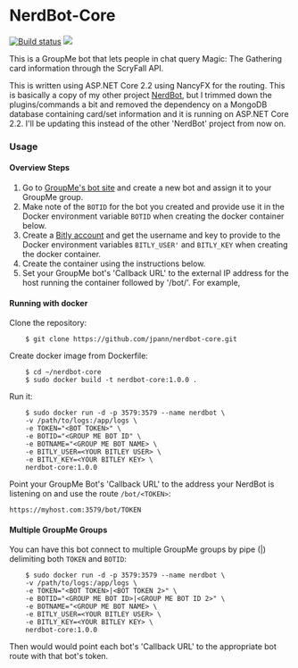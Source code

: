 # NerdBot-Core

[![Build status](https://ci.appveyor.com/api/projects/status/n2g4fj7t8yjrqqwo/branch/master?svg=true)](https://ci.appveyor.com/project/jpann/nerdbot-core/branch/master) [![](https://img.shields.io/appveyor/tests/jpann/nerdbot-core.svg)](https://ci.appveyor.com/project/jpann/nerdbot-core/build/tests)



This is a GroupMe bot that lets people in chat query Magic: The Gathering card information through the ScryFall API.

This is written using ASP.NET Core 2.2 using NancyFX for the routing. This is basically a copy of my other project [NerdBot](https://github.com/jpann/NerdBot), but I trimmed down the plugins/commands a bit and removed the dependency on a MongoDB database containing card/set information and it is running on ASP.NET Core 2.2. I'll be updating this instead of the other 'NerdBot' project from now on.

### Usage

#### Overview Steps

1. Go to [GroupMe's bot site](https://dev.groupme.com/bots) and create a new bot and assign it to your GroupMe group.
2.  Make note of the `BOTID` for the bot you created and provide use it in the Docker environment variable `BOTID` when creating the docker container below.
3. Create a [Bitly account](https://dev.bitly.com/get_started.html) and get the username and key to provide to the Docker environment variables `BITLY_USER'` and `BITLY_KEY` when creating the docker container.
4. Create the container using the instructions below.
4. Set your GroupMe bot's 'Callback URL' to the external IP address for the host running the container followed by '/bot/<TOKEN>'. For example, 

#### Running with docker

Clone the repository:
```
    $ git clone https://github.com/jpann/nerdbot-core.git
```

Create docker image from Dockerfile:
```
    $ cd ~/nerdbot-core
    $ sudo docker build -t nerdbot-core:1.0.0 .
```

Run it:
```
    $ sudo docker run -d -p 3579:3579 --name nerdbot \
	-v /path/to/logs:/app/logs \
	-e TOKEN="<BOT TOKEN>" \
	-e BOTID="<GROUP ME BOT ID" \
	-e BOTNAME="<GROUP ME BOT NAME> \
	-e BITLY_USER=<YOUR BITLEY USER> \
	-e BITLY_KEY=<YOUR BITLEY KEY> \
	nerdbot-core:1.0.0
```

Point your GroupMe Bot's 'Callback URL' to the address your NerdBot is listening on and use the route `/bot/<TOKEN>`:
```
https://myhost.com:3579/bot/TOKEN
```

#### Multiple GroupMe Groups
You can have this bot connect to multiple GroupMe groups by pipe (|) delimiting both `TOKEN` and `BOTID`:

```
    $ sudo docker run -d -p 3579:3579 --name nerdbot \
	-v /path/to/logs:/app/logs \
	-e TOKEN="<BOT TOKEN>|<BOT TOKEN 2>" \
	-e BOTID="<GROUP ME BOT ID>|<GROUP ME BOT ID 2>" \
	-e BOTNAME="<GROUP ME BOT NAME> \
	-e BITLY_USER=<YOUR BITLEY USER> \
	-e BITLY_KEY=<YOUR BITLEY KEY> \
	nerdbot-core:1.0.0
```
Then would would point each bot's 'Callback URL' to the appropriate bot route with that bot's token.


